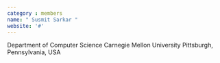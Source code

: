 ```yaml
---
category : members
name: " Susmit Sarkar " 
website: '#'
---
```

Department of Computer Science
Carnegie Mellon University
Pittsburgh, Pennsylvania, USA

